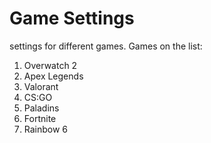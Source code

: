 # Game Settings

settings for different games. 
Games on the list:

1. Overwatch 2
2. Apex Legends
3. Valorant
4. CS:GO
5. Paladins
6. Fortnite
7. Rainbow 6